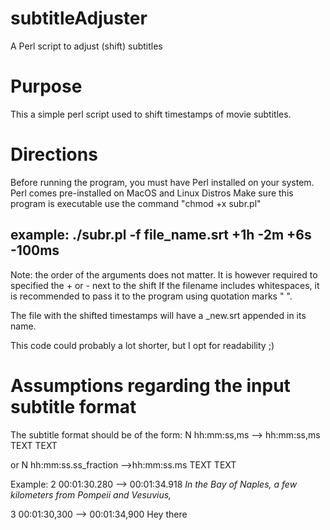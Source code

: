 # subtitleAdjuster
A Perl script to adjust (shift) subtitles 

# Purpose
This a simple perl script used to shift timestamps of movie subtitles.

# Directions
Before running the program, you must have Perl installed on your system.
Perl comes pre-installed on MacOS and Linux Distros
Make sure this program is executable use the command "chmod +x subr.pl"

## example: ./subr.pl -f file_name.srt +1h -2m +6s -100ms
Note: the order of the arguments does not matter. 
      It is however required to specified the + or - next to the shift
      If the filename includes whitespaces, it is recommended to pass
      it to the program using quotation marks " ".

The file with the shifted timestamps will have a _new.srt appended
in its name. 

This code could probably a lot shorter, but I opt for readability ;) 


# Assumptions regarding the input subtitle format
The subtitle format should be of the form: 
N
hh:mm:ss,ms --> hh:mm:ss,ms 
TEXT TEXT 

or 
N
hh:mm:ss.ss_fraction -->hh:mm:ss.ms
TEXT TEXT 

Example: 
2
00:01:30.280 --> 00:01:34.918
<i>In the Bay of Naples, a few kilometers
from Pompeii and Vesuvius,</i>

3
00:01:30,300 --> 00:01:34,900
Hey there
